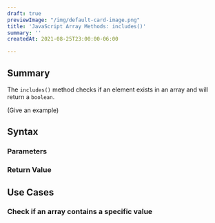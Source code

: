```yaml
---
draft: true
previewImage: "/img/default-card-image.png"
title: 'JavaScript Array Methods: includes()'
summary: ''
createdAt: 2021-08-25T23:00:00-06:00

---
```

## Summary

The `includes()` method checks if an element exists in an array and will return a `boolean`. 

(Give an example)

## Syntax

### Parameters

### Return Value

## Use Cases

### Check if an array contains a specific value